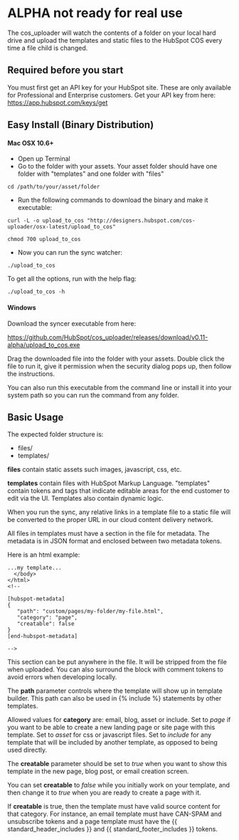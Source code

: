 ALPHA not ready for real use
=================================

The cos_uploader will watch the contents of a folder on your local hard drive and upload the templates and static files to the HubSpot COS every time a file child is changed.

Required before you start
----------------------------------

You must first get an API key for your HubSpot site.  These are only available for Professional and Enterprise customers.  Get your API key from here: https://app.hubspot.com/keys/get


Easy Install (Binary Distribution)
--------------------------------


#### Mac OSX 10.6+

* Open up Terminal
* Go to the folder with your assets.  Your asset folder should have one folder with "templates" and one folder with "files"

```
cd /path/to/your/asset/folder
```

* Run the following commands to download the binary and make it executable:

```
curl -L -o upload_to_cos "http://designers.hubspot.com/cos-uploader/osx-latest/upload_to_cos"

chmod 700 upload_to_cos
```

* Now you can run the sync watcher:

```
./upload_to_cos
```

To get all the options, run with the help flag:

```
./upload_to_cos -h
```                


#### Windows

Download the syncer executable from here:

https://github.com/HubSpot/cos_uploader/releases/download/v0.11-alpha/upload_to_cos.exe

Drag the downloaded file into the folder with your assets.  Double click the file to run it, give it permission when the security dialog pops up, then follow the instructions.

You can also run this executable from the command line or install it into your system path so you can run the command from any folder.



Basic Usage
--------------------------
The expected folder structure is:

* files/
* templates/

**files** contain static assets such images, javascript, css, etc.

**templates** contain files with HubSpot Markup Language.  "templates" contain tokens and tags that indicate editable areas for the end customer to edit via the UI.  Templates also contain dynamic logic.

When you run the sync, any relative links in a template file to a static file will be converted to the proper URL in our cloud content delivery network.

All files in templates must have a section in the file for metadata. The metadata is in JSON format and enclosed between two metadata tokens.

Here is an html example:

```
...my template...
  </body>
</html>
<!--

[hubspot-metadata]
{
   "path": "custom/pages/my-folder/my-file.html",
   "category": "page",
   "creatable": false            
}
[end-hubspot-metadata]

-->
```

This section can be put anywhere in the file.  It will be stripped from the file when uploaded. You can also surround the block with comment tokens to avoid errors when developing locally.

The **path** parameter controls where the template will show up in template builder.  This path can also be used in {% include %} statements by other templates.

Allowed values for **category** are: email, blog, asset or include.  Set to *page* if you want to be able to create a new landing page or site page with this template.  Set to *asset* for css or javascript files.  Set to *include* for any template that will be included by another template, as opposed to being used directly.

The **creatable** parameter should be set to *true* when you want to show this template in the new page, blog post, or email creation screen.  

You can set **creatable** to *false* while you initially work on your template, and then change it to *true* when you are ready to create a page with it.

If **creatable** is true, then the template must have valid source content for that category.  For instance, an email template must have CAN-SPAM and unsubscribe tokens and a page template must have the {{ standard_header_includes }} and {{ standard_footer_includes }} tokens.
